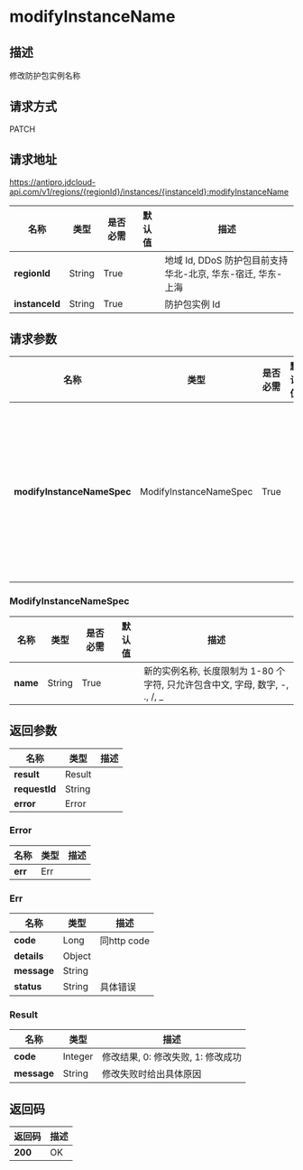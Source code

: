 # modifyInstanceName


## 描述
修改防护包实例名称

## 请求方式
PATCH

## 请求地址
https://antipro.jdcloud-api.com/v1/regions/{regionId}/instances/{instanceId}:modifyInstanceName

|名称|类型|是否必需|默认值|描述|
|---|---|---|---|---|
|**regionId**|String|True| |地域 Id, DDoS 防护包目前支持华北-北京, 华东-宿迁, 华东-上海|
|**instanceId**|String|True| |防护包实例 Id|

## 请求参数
|名称|类型|是否必需|默认值|描述|
|---|---|---|---|---|
|**modifyInstanceNameSpec**|ModifyInstanceNameSpec|True| |修改防护包实例名称请求参数|

### ModifyInstanceNameSpec
|名称|类型|是否必需|默认值|描述|
|---|---|---|---|---|
|**name**|String|True| |新的实例名称, 长度限制为 1-80 个字符, 只允许包含中文, 字母, 数字, -, ., /, _|

## 返回参数
|名称|类型|描述|
|---|---|---|
|**result**|Result| |
|**requestId**|String| |
|**error**|Error| |

### Error
|名称|类型|描述|
|---|---|---|
|**err**|Err| |
### Err
|名称|类型|描述|
|---|---|---|
|**code**|Long|同http code|
|**details**|Object| |
|**message**|String| |
|**status**|String|具体错误|
### Result
|名称|类型|描述|
|---|---|---|
|**code**|Integer|修改结果, 0: 修改失败, 1: 修改成功|
|**message**|String|修改失败时给出具体原因|

## 返回码
|返回码|描述|
|---|---|
|**200**|OK|
